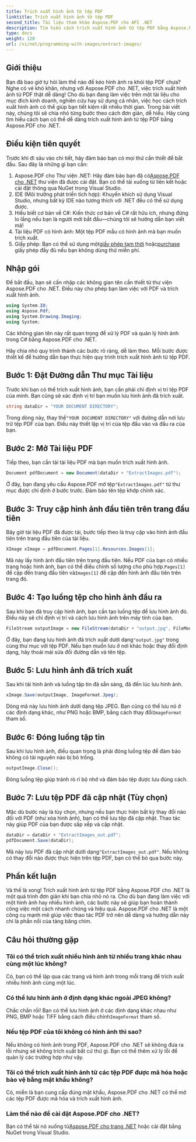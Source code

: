 ```yaml
---
title: Trích xuất hình ảnh từ tệp PDF
linktitle: Trích xuất hình ảnh từ tệp PDF
second_title: Tài liệu tham khảo Aspose.PDF cho API .NET
description: Tìm hiểu cách trích xuất hình ảnh từ tệp PDF bằng Aspose.PDF cho .NET với hướng dẫn từng bước này. Bắt đầu với hướng dẫn dễ làm theo.
type: docs
weight: 120
url: /vi/net/programming-with-images/extract-images/
---
```

## Giới thiệu

Bạn đã bao giờ tự hỏi làm thế nào để kéo hình ảnh ra khỏi tệp PDF chưa? Nghe có vẻ khó khăn, nhưng với Aspose.PDF cho .NET, việc trích xuất hình ảnh từ PDF thật dễ dàng! Cho dù bạn đang làm việc trên một tài liệu cho mục đích kinh doanh, nghiên cứu hay sử dụng cá nhân, việc học cách trích xuất hình ảnh có thể giúp bạn tiết kiệm rất nhiều thời gian. Trong bài viết này, chúng tôi sẽ chia nhỏ từng bước theo cách đơn giản, dễ hiểu. Hãy cùng tìm hiểu cách bạn có thể dễ dàng trích xuất hình ảnh từ tệp PDF bằng Aspose.PDF cho .NET.

## Điều kiện tiên quyết

Trước khi đi sâu vào chi tiết, hãy đảm bảo bạn có mọi thứ cần thiết để bắt đầu. Sau đây là những gì bạn cần:

1.  Aspose.PDF cho Thư viện .NET: Hãy đảm bảo bạn đã có[Aspose.PDF cho .NET](https://releases.aspose.com/pdf/net/) thư viện đã được cài đặt. Bạn có thể tải xuống từ liên kết hoặc cài đặt thông qua NuGet trong Visual Studio.
2. IDE (Môi trường phát triển tích hợp): Khuyến khích sử dụng Visual Studio, nhưng bất kỳ IDE nào tương thích với .NET đều có thể sử dụng được.
3. Hiểu biết cơ bản về C#: Kiến thức cơ bản về C# rất hữu ích, nhưng đừng lo lắng nếu bạn là người mới bắt đầu—chúng tôi sẽ hướng dẫn bạn viết mã!
4. Tài liệu PDF có hình ảnh: Một tệp PDF mẫu có hình ảnh mà bạn muốn trích xuất.
5.  Giấy phép: Bạn có thể sử dụng một[giấy phép tạm thời](https://mua.aspose.com/temporary-license/) hoặc[purchase](https://purchase.aspose.com/buy) giấy phép đầy đủ nếu bạn không dùng thử miễn phí.

## Nhập gói

Để bắt đầu, bạn sẽ cần nhập các không gian tên cần thiết từ thư viện Aspose.PDF cho .NET. Điều này cho phép bạn làm việc với PDF và trích xuất hình ảnh.

```csharp
using System.IO;
using Aspose.Pdf;
using System.Drawing.Imaging;
using System;
```

Các không gian tên này rất quan trọng để xử lý PDF và quản lý hình ảnh trong C# bằng Aspose.PDF cho .NET.

Hãy chia nhỏ quy trình thành các bước rõ ràng, dễ làm theo. Mỗi bước được thiết kế để hướng dẫn bạn thực hiện quy trình trích xuất hình ảnh từ tệp PDF.

## Bước 1: Đặt Đường dẫn Thư mục Tài liệu

Trước khi bạn có thể trích xuất hình ảnh, bạn cần phải chỉ định vị trí tệp PDF của mình. Bạn cũng sẽ xác định vị trí bạn muốn lưu hình ảnh đã trích xuất.

```csharp
string dataDir = "YOUR DOCUMENT DIRECTORY";
```

 Trong dòng này, thay thế`"YOUR DOCUMENT DIRECTORY"` với đường dẫn nơi lưu trữ tệp PDF của bạn. Điều này thiết lập vị trí của tệp đầu vào và đầu ra của bạn.

## Bước 2: Mở Tài liệu PDF

Tiếp theo, bạn cần tải tài liệu PDF mà bạn muốn trích xuất hình ảnh.

```csharp
Document pdfDocument = new Document(dataDir + "ExtractImages.pdf");
```

 Ở đây, bạn đang yêu cầu Aspose.PDF mở tệp`"ExtractImages.pdf"` từ thư mục được chỉ định ở bước trước. Đảm bảo tên tệp khớp chính xác.

## Bước 3: Truy cập hình ảnh đầu tiên trên trang đầu tiên

Bây giờ tài liệu PDF đã được tải, bước tiếp theo là truy cập vào hình ảnh đầu tiên trên trang đầu tiên của tài liệu.

```csharp
XImage xImage = pdfDocument.Pages[1].Resources.Images[1];
```

 Mã này lấy hình ảnh đầu tiên trên trang đầu tiên. Nếu PDF của bạn có nhiều trang hoặc hình ảnh, bạn có thể điều chỉnh số lượng cho phù hợp.`Pages[1]` đề cập đến trang đầu tiên và`Images[1]` đề cập đến hình ảnh đầu tiên trên trang đó.

## Bước 4: Tạo luồng tệp cho hình ảnh đầu ra

Sau khi bạn đã truy cập hình ảnh, bạn cần tạo luồng tệp để lưu hình ảnh đó. Điều này sẽ chỉ định vị trí và cách lưu hình ảnh trên máy tính của bạn.

```csharp
FileStream outputImage = new FileStream(dataDir + "output.jpg", FileMode.Create);
```

 Ở đây, bạn đang lưu hình ảnh đã trích xuất dưới dạng`"output.jpg"` trong cùng thư mục với tệp PDF. Nếu bạn muốn lưu ở nơi khác hoặc thay đổi định dạng, hãy thoải mái sửa đổi đường dẫn và tên tệp.

## Bước 5: Lưu hình ảnh đã trích xuất

Sau khi tải hình ảnh và luồng tập tin đã sẵn sàng, đã đến lúc lưu hình ảnh.

```csharp
xImage.Save(outputImage, ImageFormat.Jpeg);
```

 Dòng mã này lưu hình ảnh dưới dạng tệp JPEG. Bạn cũng có thể lưu nó ở các định dạng khác, như PNG hoặc BMP, bằng cách thay đổi`ImageFormat` tham số.

## Bước 6: Đóng luồng tập tin

Sau khi lưu hình ảnh, điều quan trọng là phải đóng luồng tệp để đảm bảo không có tài nguyên nào bị bỏ trống.

```csharp
outputImage.Close();
```

Đóng luồng tệp giúp tránh rò rỉ bộ nhớ và đảm bảo tệp được lưu đúng cách.

## Bước 7: Lưu tệp PDF đã cập nhật (Tùy chọn)

Mặc dù bước này là tùy chọn, nhưng nếu bạn thực hiện bất kỳ thay đổi nào đối với PDF (như xóa hình ảnh), bạn có thể lưu tệp đã cập nhật. Thao tác này giúp PDF của bạn được sắp xếp và cập nhật.

```csharp
dataDir = dataDir + "ExtractImages_out.pdf";
pdfDocument.Save(dataDir);
```

 Mã này lưu PDF đã cập nhật dưới dạng`"ExtractImages_out.pdf"`. Nếu không có thay đổi nào được thực hiện trên tệp PDF, bạn có thể bỏ qua bước này.

## Phần kết luận

Và thế là xong! Trích xuất hình ảnh từ tệp PDF bằng Aspose.PDF cho .NET là một quá trình đơn giản khi bạn chia nhỏ nó ra. Cho dù bạn đang làm việc với một hình ảnh hay nhiều hình ảnh, các bước này sẽ giúp bạn hoàn thành công việc một cách nhanh chóng và hiệu quả. Aspose.PDF cho .NET là một công cụ mạnh mẽ giúp việc thao tác PDF trở nên dễ dàng và hướng dẫn này chỉ là phần nổi của tảng băng chìm. 

## Câu hỏi thường gặp

### Tôi có thể trích xuất nhiều hình ảnh từ nhiều trang khác nhau cùng một lúc không?
Có, bạn có thể lặp qua các trang và hình ảnh trong mỗi trang để trích xuất nhiều hình ảnh cùng một lúc.

### Có thể lưu hình ảnh ở định dạng khác ngoài JPEG không?
 Chắc chắn rồi! Bạn có thể lưu hình ảnh ở các định dạng khác nhau như PNG, BMP hoặc TIFF bằng cách điều chỉnh`ImageFormat` tham số.

### Nếu tệp PDF của tôi không có hình ảnh thì sao?
Nếu không có hình ảnh trong PDF, Aspose.PDF cho .NET sẽ không đưa ra lỗi nhưng sẽ không trích xuất bất cứ thứ gì. Bạn có thể thêm xử lý lỗi để quản lý các trường hợp như vậy.

### Tôi có thể trích xuất hình ảnh từ các tệp PDF được mã hóa hoặc bảo vệ bằng mật khẩu không?
Có, miễn là bạn cung cấp đúng mật khẩu, Aspose.PDF cho .NET có thể mở các tệp PDF được mã hóa và trích xuất hình ảnh.

### Làm thế nào để cài đặt Aspose.PDF cho .NET?
 Bạn có thể tải nó xuống từ[Aspose.PDF cho trang .NET](https://releases.aspose.com/pdf/net/) hoặc cài đặt bằng NuGet trong Visual Studio.